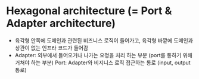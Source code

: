 # Hexagonal architecture (= Port & Adapter architecture)

* 육각형 안쪽에 도메인과 관련된 비즈니스 로직이 들어가고, 육각형 바깥에 도메인과 상관이 없는 인프라 코드가 들어감
* Adapter: 외부에서 들어오거나 나가는 요청을 처리 하는 부분 (port를 통하기 위해 거쳐야 하는 부분) Port: Adapter와 비지니스 로직 접근하는 통로 (input, output 통로)
